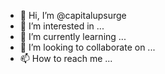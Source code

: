 - 👋 Hi, I’m @capitalupsurge
- 👀 I’m interested in ...
- 🌱 I’m currently learning ...
- 💞️ I’m looking to collaborate on ...
- 📫 How to reach me ...

<!---
capitalupsurge/capitalupsurge is a ✨ special ✨ repository because its `README.md` (this file) appears on your GitHub profile.
You can click the Preview link to take a look at your changes.
--->
